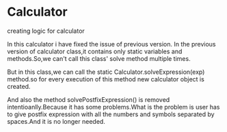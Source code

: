 # Calculator
creating logic for calculator

In this calculator i have fixed the issue of previous version.
In the previous version of calculator class,it contains only static variables and methods.So,we can't call this class' solve method multiple times.

But in this class,we can call the static Calculator.solveExpression(exp) method.so for every execution of this method new calculator object is created.

And also the method solvePostfixExpression() is removed intentioanlly.Because it has some problems.What is the problem is user has to give postfix expression with all the numbers and symbols separated by spaces.And it is no longer needed.
